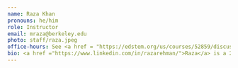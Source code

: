 ```yaml
---
name: Raza Khan
pronouns: he/him
role: Instructor
email: mraza@berkeley.edu
photo: staff/raza.jpeg
office-hours: See <a href = "https://edstem.org/us/courses/52859/discussion/4144984">Ed</a> for information
bio: <a href ="https://www.linkedin.com/in/razarehman/">Raza</a> is a 2018 Cal grad. Currently, he is working as an Applied Scientist in the Amazon Music Spoken Language Understanding team and has worked at Microsoft and Google in similar roles in the past as well. This is the second time he is teaching Data 8 course. Outside of work, sketching and watching soccer matches are his favorite hobbies.
---
```

